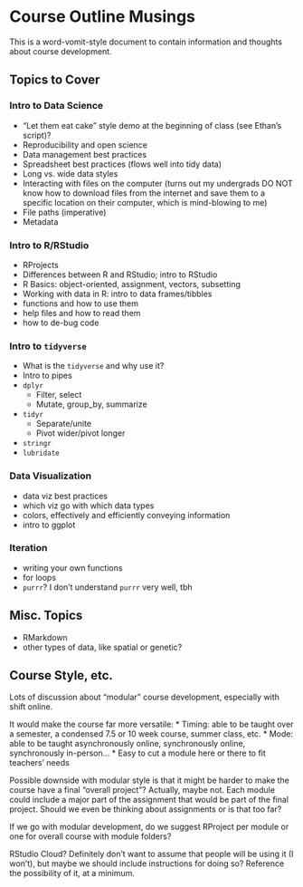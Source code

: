 Course Outline Musings
================

This is a word-vomit-style document to contain information and thoughts
about course development.

## Topics to Cover

### Intro to Data Science

-   “Let them eat cake” style demo at the beginning of class (see
    Ethan’s script)?
-   Reproducibility and open science
-   Data management best practices
-   Spreadsheet best practices (flows well into tidy data)
-   Long vs. wide data styles
-   Interacting with files on the computer (turns out my undergrads DO
    NOT know how to download files from the internet and save them to a
    specific location on their computer, which is mind-blowing to me)
-   File paths (imperative)
-   Metadata

### Intro to R/RStudio

-   RProjects
-   Differences between R and RStudio; intro to RStudio
-   R Basics: object-oriented, assignment, vectors, subsetting
-   Working with data in R: intro to data frames/tibbles
-   functions and how to use them
-   help files and how to read them
-   how to de-bug code

### Intro to `tidyverse`

-   What is the `tidyverse` and why use it?
-   Intro to pipes
-   `dplyr`
    -   Filter, select
    -   Mutate, group_by, summarize
-   `tidyr`
    -   Separate/unite
    -   Pivot wider/pivot longer
-   `stringr`
-   `lubridate`

### Data Visualization

-   data viz best practices
-   which viz go with which data types
-   colors, effectively and efficiently conveying information
-   intro to ggplot

### Iteration

-   writing your own functions
-   for loops
-   `purrr`? I don’t understand `purrr` very well, tbh

## Misc. Topics

-   RMarkdown
-   other types of data, like spatial or genetic?

## Course Style, etc.

Lots of discussion about “modular” course development, especially with
shift online.

It would make the course far more versatile: \* Timing: able to be
taught over a semester, a condensed 7.5 or 10 week course, summer class,
etc. \* Mode: able to be taught asynchronously online, synchronously
online, synchronously in-person… \* Easy to cut a module here or there
to fit teachers’ needs

Possible downside with modular style is that it might be harder to make
the course have a final “overall project”? Actually, maybe not. Each
module could include a major part of the assignment that would be part
of the final project. Should we even be thinking about assignments or is
that too far?

If we go with modular development, do we suggest RProject per module or
one for overall course with module folders?

RStudio Cloud? Definitely don’t want to assume that people will be using
it (I won’t), but maybe we should include instructions for doing so?
Reference the possibility of it, at a minimum.
